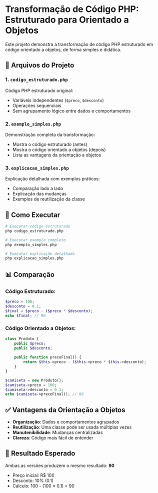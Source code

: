 # Transformação de Código PHP: Estruturado para Orientado a Objetos

Este projeto demonstra a transformação de código PHP estruturado em código orientado a objetos, de forma simples e didática.

## 📁 Arquivos do Projeto

### 1. `codigo_estruturado.php`
Código PHP estruturado original:
- Variáveis independentes (`$preco`, `$desconto`)
- Operações sequenciais
- Sem agrupamento lógico entre dados e comportamentos

### 2. `exemplo_simples.php`
Demonstração completa da transformação:
- Mostra o código estruturado (antes)
- Mostra o código orientado a objetos (depois)
- Lista as vantagens da orientação a objetos

### 3. `explicacao_simples.php`
Explicação detalhada com exemplos práticos:
- Comparação lado a lado
- Explicação das mudanças
- Exemplos de reutilização da classe

## 🚀 Como Executar

```bash
# Executar código estruturado
php codigo_estruturado.php

# Executar exemplo completo
php exemplo_simples.php

# Executar explicação detalhada
php explicacao_simples.php
```

## 📊 Comparação

### Código Estruturado:
```php
$preco = 100;
$desconto = 0.1;
$final = $preco - ($preco * $desconto);
echo $final; // 90
```

### Código Orientado a Objetos:
```php
class Produto {
    public $preco;
    public $desconto;
    
    public function precoFinal() {
        return $this->preco - ($this->preco * $this->desconto);
    }
}

$camiseta = new Produto();
$camiseta->preco = 100;
$camiseta->desconto = 0.1;
echo $camiseta->precoFinal(); // 90
```

## ✅ Vantagens da Orientação a Objetos

- **Organização**: Dados e comportamentos agrupados
- **Reutilização**: Uma classe pode ser usada múltiplas vezes
- **Manutenibilidade**: Mudanças centralizadas
- **Clareza**: Código mais fácil de entender

## 🎯 Resultado Esperado

Ambas as versões produzem o mesmo resultado: **90**
- Preço inicial: R$ 100
- Desconto: 10% (0.1)
- Cálculo: 100 - (100 × 0.1) = 90 